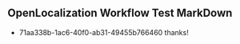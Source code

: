 ## OpenLocalization Workflow Test MarkDown
* 71aa338b-1ac6-40f0-ab31-49455b766460 
thanks!<!--HONumber=Mar16_HO3-->
